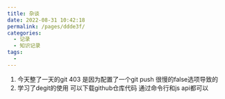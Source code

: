 ```yaml
---
title: 杂谈
date: 2022-08-31 10:42:18
permalink: /pages/ddde3f/
categories:
  - 记录
  - 知识记录
tags:
  - 
---
```


1. 今天整了一天的git 403 是因为配置了一个git push 很慢的false选项导致的
2. 学习了degit的使用 可以下载github仓库代码 通过命令行和js api都可以
